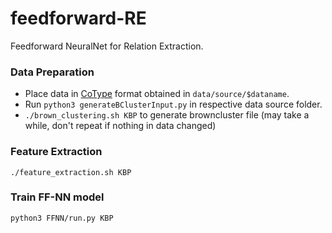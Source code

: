 # feedforward-RE
Feedforward NeuralNet for Relation Extraction.

### Data Preparation

- Place data in [CoType](https://github.com/shanzhenren/CoType) format obtained in `data/source/$dataname`.
- Run `python3 generateBClusterInput.py` in respective data source folder.
- `./brown_clustering.sh KBP` to generate browncluster file (may take a while, don't repeat if nothing in data changed)

### Feature Extraction
``./feature_extraction.sh KBP``

### Train FF-NN model
``python3 FFNN/run.py KBP``

